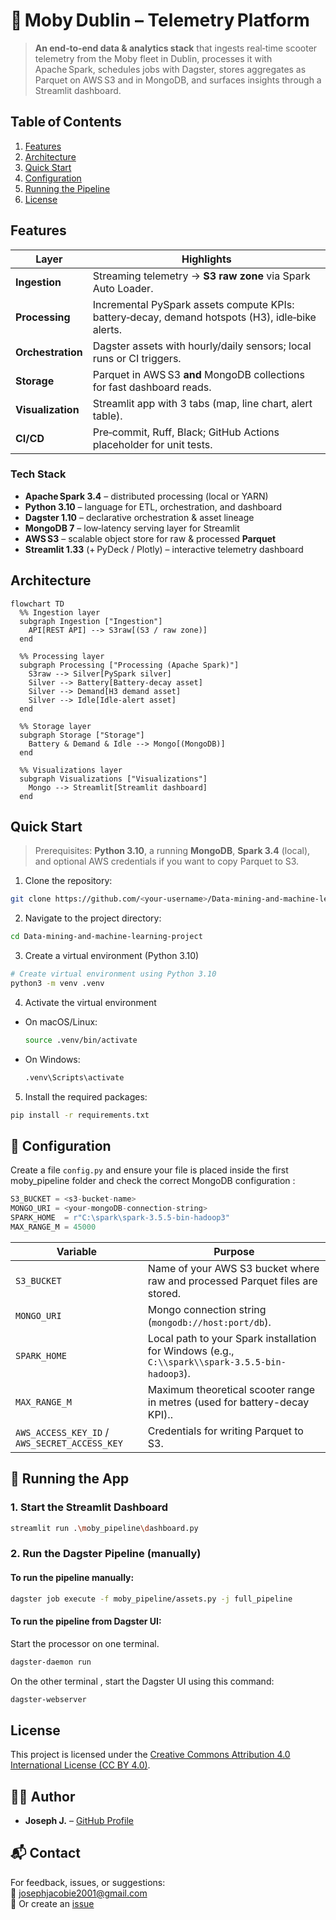 # 🛴 Moby Dublin – Telemetry Platform

> **An end‑to‑end data & analytics stack** that ingests real‑time scooter telemetry from the Moby fleet in Dublin, processes it with Apache Spark, schedules jobs with Dagster, stores aggregates as Parquet on AWS S3 and in MongoDB, and surfaces insights through a Streamlit dashboard.


## Table of Contents

1. [Features](#features)
2. [Architecture](#architecture)
3. [Quick Start](#quick-start)
4. [Configuration](#configuration)
5. [Running the Pipeline](#running-the-pipeline)
6. [License](#license)


## Features

| Layer | Highlights |
|-------|------------|
| **Ingestion** | Streaming telemetry → **S3 raw zone** via Spark Auto Loader. |
| **Processing** | Incremental PySpark assets compute KPIs: battery‑decay, demand hotspots (H3), idle‑bike alerts. |
| **Orchestration** | Dagster assets with hourly/daily sensors; local runs or CI triggers. |
| **Storage** | Parquet in AWS S3 **and** MongoDB collections for fast dashboard reads. |
| **Visualization** | Streamlit app with 3 tabs (map, line chart, alert table). |
| **CI/CD** | Pre‑commit, Ruff, Black; GitHub Actions placeholder for unit tests. |

### Tech Stack

- **Apache Spark 3.4** – distributed processing (local or YARN)
- **Python 3.10** – language for ETL, orchestration, and dashboard
- **Dagster 1.10** – declarative orchestration & asset lineage
- **MongoDB 7** – low‑latency serving layer for Streamlit
- **AWS S3** – scalable object store for raw & processed **Parquet**
- **Streamlit 1.33** (+ PyDeck / Plotly) – interactive telemetry dashboard

## Architecture

```mermaid
flowchart TD
  %% Ingestion layer
  subgraph Ingestion ["Ingestion"]
    API[REST API] --> S3raw[(S3 / raw zone)]
  end

  %% Processing layer
  subgraph Processing ["Processing (Apache Spark)"]
    S3raw --> Silver[PySpark silver]
    Silver --> Battery[Battery‑decay asset]
    Silver --> Demand[H3 demand asset]
    Silver --> Idle[Idle‑alert asset]
  end

  %% Storage layer
  subgraph Storage ["Storage"]
    Battery & Demand & Idle --> Mongo[(MongoDB)]
  end

  %% Visualizations layer
  subgraph Visualizations ["Visualizations"]
    Mongo --> Streamlit[Streamlit dashboard]
  end
```

## Quick Start

> Prerequisites: **Python 3.10**, a running **MongoDB**, **Spark 3.4** (local), and optional AWS credentials if you want to copy Parquet to S3.


1. Clone the repository:
```bash
git clone https://github.com/<your-username>/Data-mining-and-machine-learning-project.git
```
2. Navigate to the project directory:
```bash
cd Data-mining-and-machine-learning-project
```
3. Create a virtual environment (Python 3.10)
```bash
# Create virtual environment using Python 3.10
python3 -m venv .venv
```
4. Activate the virtual environment
- On macOS/Linux:

  ```bash
  source .venv/bin/activate
  ```
- On Windows:

  ```bash
  .venv\Scripts\activate
  ```
5. Install the required packages:
```bash
pip install -r requirements.txt
```
## 🧰 Configuration

Create a file `config.py` and ensure your file is placed inside the first moby_pipeline folder and check the correct  MongoDB configuration :

```python
S3_BUCKET = <s3-bucket-name>
MONGO_URI = <your-mongoDB-connection-string> 
SPARK_HOME  = r"C:\spark\spark-3.5.5-bin-hadoop3"            
MAX_RANGE_M = 45000                 
```
| Variable | Purpose |
|----------|---------|
| `S3_BUCKET` | Name of your AWS S3 bucket where raw and processed Parquet files are stored. |
| `MONGO_URI` | Mongo connection string (`mongodb://host:port/db`). |
| `SPARK_HOME` | Local path to your Spark installation for Windows (e.g., `C:\\spark\\spark-3.5.5-bin-hadoop3`). |
| `MAX_RANGE_M` | Maximum theoretical scooter range in metres (used for battery-decay KPI).. |
| `AWS_ACCESS_KEY_ID` / `AWS_SECRET_ACCESS_KEY` | Credentials for writing Parquet to S3. |

## 🧪 Running the App

### 1. Start the Streamlit Dashboard
```bash
streamlit run .\moby_pipeline\dashboard.py
```

### 2. Run the Dagster Pipeline (manually)
#### To run the pipeline manually:
```bash
dagster job execute -f moby_pipeline/assets.py -j full_pipeline
```
#### To run the pipeline from Dagster UI:
Start the processor on one terminal.
```bash
dagster-daemon run
```
On the other terminal , start the Dagster UI using this command:
```bash
dagster-webserver
```

## License

This project is licensed under the [Creative Commons Attribution 4.0 International License (CC BY 4.0)](https://creativecommons.org/licenses/by/4.0/).

## 🙋‍♂️ Author

- **Joseph J.** – [GitHub Profile](https://github.com/JosephJ7)

## 📬 Contact

For feedback, issues, or suggestions:  
📧 josephjacobie2001@gmail.com  
📁 Or create an [issue](https://github.com/JosephJ7/crimedetection-AYS/issues)